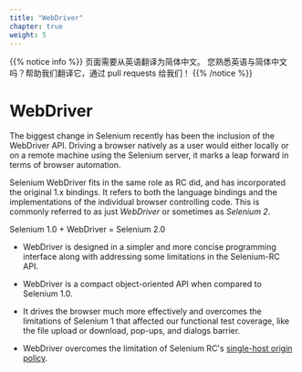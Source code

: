 ```yaml
---
title: "WebDriver"
chapter: true
weight: 5
---
```


{{% notice info %}}
<i class="fas fa-language"></i> 页面需要从英语翻译为简体中文。
您熟悉英语与简体中文吗？帮助我们翻译它，通过 pull requests 给我们！
{{% /notice %}}

# WebDriver

The biggest change in Selenium recently
has been the inclusion of the WebDriver API.
Driving a browser natively as a user would either locally
or on a remote machine using the Selenium server,
it marks a leap forward in terms of browser automation.

Selenium WebDriver fits in the same role as RC did,
and has incorporated the original 1.x bindings.
It refers to both the language bindings
and the implementations of the individual browser controlling code.
This is commonly referred to as just _WebDriver_
or sometimes as _Selenium 2_.

Selenium 1.0 + WebDriver = Selenium 2.0

* WebDriver is designed in a simpler
  and more concise programming interface
  along with addressing some limitations in the Selenium-RC API.

* WebDriver is a compact object-oriented API
  when compared to Selenium 1.0.

* It drives the browser much more effectively
  and overcomes the limitations of Selenium 1
  that affected our functional test coverage,
  like the file upload or download, pop-ups, and dialogs barrier.

* WebDriver overcomes the limitation of Selenium RC's
  [single-host origin policy](//en.wikipedia.org/wiki/Same-origin_policy).
